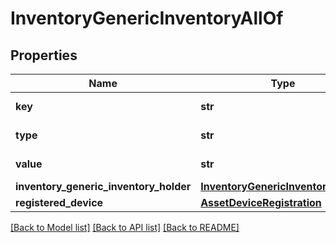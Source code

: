 # InventoryGenericInventoryAllOf

## Properties
Name | Type | Description | Notes
------------ | ------------- | ------------- | -------------
**key** | **str** |  | [optional] [readonly] 
**type** | **str** |  | [optional] [readonly] 
**value** | **str** |  | [optional] [readonly] 
**inventory_generic_inventory_holder** | [**InventoryGenericInventoryHolder**](.md) |  | [optional] 
**registered_device** | [**AssetDeviceRegistration**](.md) |  | [optional] 

[[Back to Model list]](../README.md#documentation-for-models) [[Back to API list]](../README.md#documentation-for-api-endpoints) [[Back to README]](../README.md)


